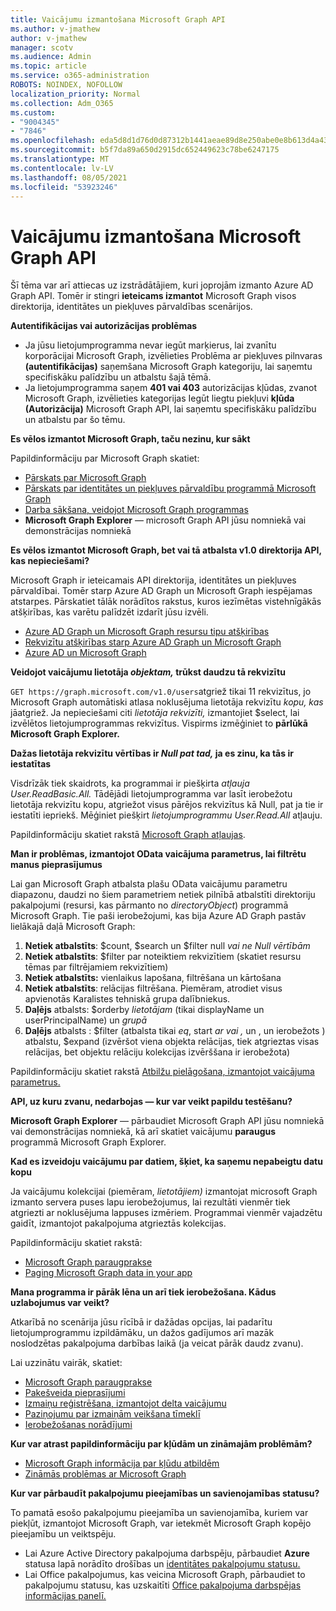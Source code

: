 ```yaml
---
title: Vaicājumu izmantošana Microsoft Graph API
ms.author: v-jmathew
author: v-jmathew
manager: scotv
ms.audience: Admin
ms.topic: article
ms.service: o365-administration
ROBOTS: NOINDEX, NOFOLLOW
localization_priority: Normal
ms.collection: Adm_O365
ms.custom:
- "9004345"
- "7846"
ms.openlocfilehash: eda5d8d1d76d0d87312b1441aeae89d8e250abe0e8b613d4a43fcc2345a6f021
ms.sourcegitcommit: b5f7da89a650d2915dc652449623c78be6247175
ms.translationtype: MT
ms.contentlocale: lv-LV
ms.lasthandoff: 08/05/2021
ms.locfileid: "53923246"
---
```

# <a name="querying-the-microsoft-graph-api"></a>Vaicājumu izmantošana Microsoft Graph API

Šī tēma var arī attiecas uz izstrādātājiem, kuri joprojām izmanto Azure AD Graph API. Tomēr ir stingri **ieteicams izmantot** Microsoft Graph visos direktorija, identitātes un piekļuves pārvaldības scenārijos.

**Autentifikācijas vai autorizācijas problēmas**

- Ja jūsu  lietojumprogramma nevar iegūt marķierus, lai zvanītu korporācijai Microsoft Graph, izvēlieties Problēma ar piekļuves pilnvaras **(autentifikācijas)** saņemšana Microsoft Graph kategoriju, lai saņemtu specifiskāku palīdzību un atbalstu šajā tēmā.
- Ja lietojumprogramma saņem **401 vai 403** autorizācijas kļūdas, zvanot Microsoft Graph, izvēlieties kategorijas Iegūt liegtu piekļuvi **kļūda (Autorizācija)** Microsoft Graph API, lai saņemtu specifiskāku palīdzību un atbalstu par šo tēmu.

**Es vēlos izmantot Microsoft Graph, taču nezinu, kur sākt**

Papildinformāciju par Microsoft Graph skatiet:

- [Pārskats par Microsoft Graph](https://docs.microsoft.com/graph/overview)
- [Pārskats par identitātes un piekļuves pārvaldību programmā Microsoft Graph](https://docs.microsoft.com/graph/azuread-identity-access-management-concept-overview)
- [Darba sākšana, veidojot Microsoft Graph programmas](https://docs.microsoft.com/graph/)
- **Microsoft Graph Explorer** — microsoft Graph API jūsu nomniekā vai demonstrācijas nomniekā

**Es vēlos izmantot Microsoft Graph, bet vai tā atbalsta v1.0 direktorija API, kas nepieciešami?**

Microsoft Graph ir ieteicamais API direktorija, identitātes un piekļuves pārvaldībai. Tomēr starp Azure AD Graph un Microsoft Graph iespējamas atstarpes. Pārskatiet tālāk norādītos rakstus, kuros iezīmētas vistehnīgākās atšķirības, kas varētu palīdzēt izdarīt jūsu izvēli.

- [Azure AD Graph un Microsoft Graph resursu tipu atšķirības](https://docs.microsoft.com/graph/migrate-azure-ad-graph-resource-differences)
- [Rekvizītu atšķirības starp Azure AD Graph un Microsoft Graph](https://docs.microsoft.com/graph/migrate-azure-ad-graph-property-differences)
- [Azure AD un Microsoft Graph](https://docs.microsoft.com/graph/migrate-azure-ad-graph-method-differences)

**Veidojot vaicājumu lietotāja *objektam,* trūkst daudzu tā rekvizītu**

`GET https://graph.microsoft.com/v1.0/users`atgriež tikai 11 rekvizītus, jo Microsoft Graph automātiski atlasa noklusējuma lietotāja rekvizītu *kopu, kas* jāatgriež. Ja nepieciešami citi *lietotāja rekvizīti,* izmantojiet $select, lai izvēlētos lietojumprogrammas rekvizītus. Vispirms izmēģiniet to **pārlūkā Microsoft Graph Explorer.**

**Dažas lietotāja rekvizītu vērtības ir *Null pat tad,* ja es zinu, ka tās ir iestatītas**

Visdrīzāk tiek skaidrots, ka programmai ir piešķirta *atļauja User.ReadBasic.All.* Tādējādi lietojumprogramma var lasīt ierobežotu lietotāja rekvizītu kopu, atgriežot visus pārējos rekvizītus kā Null, pat ja tie ir iestatīti iepriekš. Mēģiniet piešķirt *lietojumprogrammu User.Read.All* atļauju.

Papildinformāciju skatiet rakstā [Microsoft Graph atļaujas](https://docs.microsoft.com/graph/permissions-reference#user-permissions).

**Man ir problēmas, izmantojot OData vaicājuma parametrus, lai filtrētu manus pieprasījumus**

Lai gan Microsoft Graph atbalsta plašu OData vaicājumu parametru diapazonu, daudzi no šiem parametriem netiek pilnībā atbalstīti direktoriju pakalpojumi (resursi, kas pārmanto no *directoryObject*) programmā Microsoft Graph. Tie paši ierobežojumi, kas bija Azure AD Graph pastāv lielākajā daļā Microsoft Graph:

1. **Netiek atbalstīts**: $count, $search un $filter null *vai* *ne Null vērtībām*
2. **Netiek atbalstīts**: $filter par noteiktiem rekvizītiem (skatiet resursu tēmas par filtrējamiem rekvizītiem)
3. **Netiek atbalstīts:** vienlaikus lapošana, filtrēšana un kārtošana
4. **Netiek atbalstīts**: relācijas filtrēšana. Piemēram, atrodiet visus apvienotās Karalistes tehniskā grupa dalībniekus.
5. **Daļējs** atbalsts: $orderby *lietotājam* (tikai displayName un userPrincipalName) un *grupā*
6. **Daļējs** atbalsts : $filter (atbalsta tikai *eq*, start  *ar* *vai* *,* un , un ierobežots ) atbalstu, $expand (izvēršot viena objekta relācijas, tiek atgrieztas visas relācijas, bet objektu relāciju kolekcijas izvērššana ir ierobežota)

Papildinformāciju skatiet rakstā [Atbilžu pielāgošana, izmantojot vaicājuma parametrus.](https://docs.microsoft.com/graph/query-parameters)

**API, uz kuru zvanu, nedarbojas — kur var veikt papildu testēšanu?**

**Microsoft Graph Explorer** — pārbaudiet Microsoft Graph API jūsu nomniekā vai demonstrācijas nomniekā, kā arī skatiet vaicājumu **paraugus** programmā Microsoft Graph Explorer.

**Kad es izveidoju vaicājumu par datiem, šķiet, ka saņemu nepabeigtu datu kopu**

Ja vaicājumu kolekcijai (piemēram, *lietotājiem)* izmantojat microsoft Graph izmanto servera puses lapu ierobežojumus, lai rezultāti vienmēr tiek atgriezti ar noklusējuma lappuses izmēriem. Programmai vienmēr vajadzētu gaidīt, izmantojot pakalpojuma atgrieztās kolekcijas.

Papildinformāciju skatiet rakstā:

- [Microsoft Graph paraugprakse](https://docs.microsoft.com/graph/best-practices-concept)
- [Paging Microsoft Graph data in your app](https://docs.microsoft.com/graph/paging)

**Mana programma ir pārāk lēna un arī tiek ierobežošana. Kādus uzlabojumus var veikt?**

Atkarībā no scenārija jūsu rīcībā ir dažādas opcijas, lai padarītu lietojumprogrammu izpildāmāku, un dažos gadījumos arī mazāk noslodzētas pakalpojuma darbības laikā (ja veicat pārāk daudz zvanu).

Lai uzzinātu vairāk, skatiet:

- [Microsoft Graph paraugprakse](https://docs.microsoft.com/graph/best-practices-concept)
- [Pakešveida pieprasījumi](https://docs.microsoft.com/graph/json-batching)
- [Izmaiņu reģistrēšana, izmantojot delta vaicājumu](https://docs.microsoft.com/graph/delta-query-overview)
- [Paziņojumu par izmaiņām veikšana tīmeklī](https://docs.microsoft.com/graph/webhooks)
- [Ierobežošanas norādījumi](https://docs.microsoft.com/graph/throttling)

**Kur var atrast papildinformāciju par kļūdām un zināmajām problēmām?**

- [Microsoft Graph informācija par kļūdu atbildēm](https://docs.microsoft.com/graph/errors)
- [Zināmās problēmas ar Microsoft Graph](https://docs.microsoft.com/graph/known-issues)

**Kur var pārbaudīt pakalpojumu pieejamības un savienojamības statusu?**

To pamatā esošo pakalpojumu pieejamība un savienojamība, kuriem var piekļūt, izmantojot Microsoft Graph, var ietekmēt Microsoft Graph kopējo pieejamību un veiktspēju.

- Lai Azure Active Directory pakalpojuma darbspēju, pārbaudiet **Azure** statusa lapā norādīto drošības un [identitātes pakalpojumu statusu.](https://azure.microsoft.com/status/)
- Lai Office pakalpojumus, kas veicina Microsoft Graph, pārbaudiet to pakalpojumu statusu, kas uzskaitīti [Office pakalpojuma darbspējas informācijas panelī.](https://portal.office.com/adminportal/home#/servicehealth)
